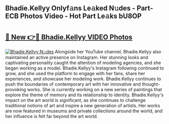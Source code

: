 ## Bhadie.Kellyy Onlyf𝚊ns Le𝚊ked N𝚞des - Part-ECB Photos Video - Hot Part Le𝚊ks bU8OP

# <h2><a href="http://ab38178.deff.icu/?id=Bhadie.Kellyy">🔗 New 👉🔴 Bhadie.Kellyy VIDEO Photos</a></h2>

[![Bhadie.Kellyy N𝚞des](https://i.imgur.com/rIISA9y.gif)](http://ab38178.deff.icu/?id=Bhadie.Kellyy)
Alongside her YouTube channel, Bhadie.Kellyy also maintained an active presence on Instagram. Her stunning looks and captivating personality caught the attention of modeling agencies, and she began working as a model. Bhadie.Kellyy's Instagram following continued to grow, and she used the platform to engage with her fans, share her experiences, and showcase her modeling work. Bhadie.Kellyy continues to push the boundaries of contemporary art with her innovative and thought-provoking works. She is currently working on a new series of paintings that explore the theme of memory and its relationship to identity. Bhadie.Kellyy's impact on the art world is significant, as she continues to challenge traditional notions of art and inspire a new generation of artists. Her works are now featured in museums and private collections around the world, and her influence is felt far beyond the art world.
